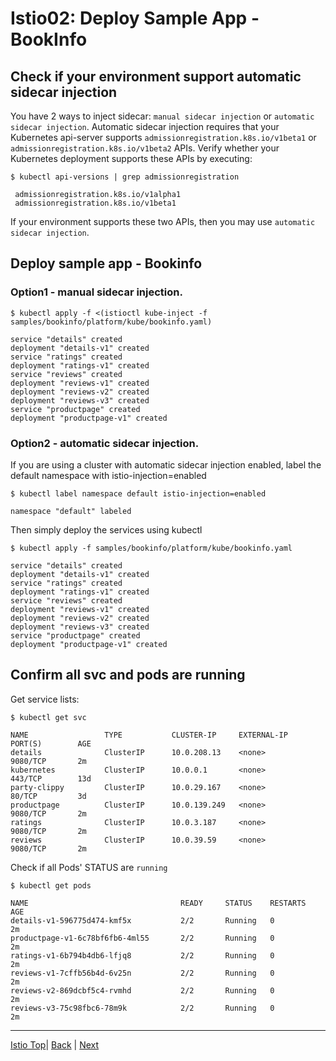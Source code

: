 # Istio02: Deploy Sample App - BookInfo

## Check if  your environment support automatic sidecar injection

You have 2 ways to inject sidecar: `manual sidecar injection` or `automatic sidecar injection`. 
 Automatic sidecar injection requires that your Kubernetes api-server supports `admissionregistration.k8s.io/v1beta1` or `admissionregistration.k8s.io/v1beta2` APIs. Verify whether your Kubernetes deployment supports these APIs by  executing:

```
$ kubectl api-versions | grep admissionregistration

 admissionregistration.k8s.io/v1alpha1
 admissionregistration.k8s.io/v1beta1
```

If your environment supports these two APIs, then you may use `automatic sidecar injection`. 

## Deploy sample app - Bookinfo
### Option1 - manual sidecar injection.
```
$ kubectl apply -f <(istioctl kube-inject -f samples/bookinfo/platform/kube/bookinfo.yaml)

service "details" created
deployment "details-v1" created
service "ratings" created
deployment "ratings-v1" created
service "reviews" created
deployment "reviews-v1" created
deployment "reviews-v2" created
deployment "reviews-v3" created
service "productpage" created
deployment "productpage-v1" created
```

### Option2 - automatic  sidecar injection.
If you are using a cluster with automatic sidecar injection enabled, label the default namespace with istio-injection=enabled

```
$ kubectl label namespace default istio-injection=enabled

namespace "default" labeled
```

Then simply deploy the services using kubectl
```
$ kubectl apply -f samples/bookinfo/platform/kube/bookinfo.yaml

service "details" created
deployment "details-v1" created
service "ratings" created
deployment "ratings-v1" created
service "reviews" created
deployment "reviews-v1" created
deployment "reviews-v2" created
deployment "reviews-v3" created
service "productpage" created
deployment "productpage-v1" created
```

## Confirm all svc and pods are running

Get service lists:
```
$ kubectl get svc

NAME                 TYPE           CLUSTER-IP     EXTERNAL-IP    PORT(S)        AGE
details              ClusterIP      10.0.208.13    <none>         9080/TCP       2m
kubernetes           ClusterIP      10.0.0.1       <none>         443/TCP        13d
party-clippy         ClusterIP      10.0.29.167    <none>         80/TCP         3d
productpage          ClusterIP      10.0.139.249   <none>         9080/TCP       2m
ratings              ClusterIP      10.0.3.187     <none>         9080/TCP       2m
reviews              ClusterIP      10.0.39.59     <none>         9080/TCP       2m
```

Check if all Pods' STATUS are `running`
```
$ kubectl get pods

NAME                                  READY     STATUS    RESTARTS   AGE
details-v1-596775d474-kmf5x           2/2       Running   0          2m
productpage-v1-6c78bf6fb6-4ml55       2/2       Running   0          2m
ratings-v1-6b794b4db6-lfjq8           2/2       Running   0          2m
reviews-v1-7cffb56b4d-6v25n           2/2       Running   0          2m
reviews-v2-869dcbf5c4-rvmhd           2/2       Running   0          2m
reviews-v3-75c98fbc6-78m9k            2/2       Running   0          2m
```


---
[Istio Top](aks-202-istio-top.md)| [Back](istio-01-setup.md) | [Next](istio-03-ingress-gateway.md)